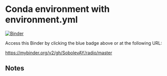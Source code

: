 # Conda environment with environment.yml

[![Binder](https://mybinder.org/badge_logo.svg)](https://mybinder.org/v2/gh/SobolevAY/radio/master)

Access this Binder by clicking the blue badge above or at the following URL:

https://mybinder.org/v2/gh/SobolevAY/radio/master

## Notes

